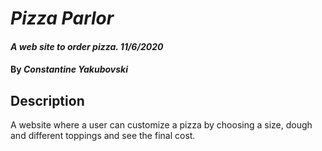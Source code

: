 # _Pizza Parlor_

#### _A web site to order pizza. 11/6/2020_

#### By _**Constantine Yakubovski**_

## Description

A website where a user can customize a pizza by choosing a size, dough and different toppings and see the final cost.

